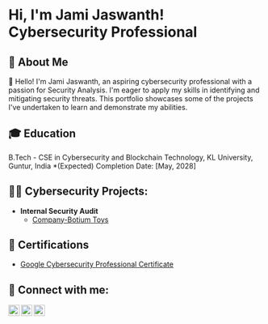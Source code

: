 <h1>Hi, I'm Jami Jaswanth! <br/>Cybersecurity Professional</a></h1>
<h2>🚀 About Me</h2>

👋 Hello! I'm Jami Jaswanth, an aspiring cybersecurity professional with a passion for Security Analysis. I'm eager to apply my skills in identifying and mitigating security threats. This portfolio showcases some of the projects I've undertaken to learn and demonstrate my abilities.
<h2>🎓 Education</h2>
B.Tech - CSE in Cybersecurity and Blockchain Technology,
KL University, Guntur, India
*(Expected) Completion Date: [May, 2028]
<h2>👨‍💻 Cybersecurity Projects:</h2>

- <b>Internal Security Audit</b>
  - [Company-Botium Toys](https://1drv.ms/b/c/efd958eab8791687/Eeufn7u4LiFDm0S02jXd3JMB6jMg71sd4YquzVvA8DRY2Q?e=NSi3rR)

<h2>📜 Certifications</h2>

- [Google Cybersecurity Professional Certificate](https://1drv.ms/b/c/efd958eab8791687/EbOP85V8kWlBlCFtIDoAfW8BzgZcaNg0Bm31dI7RT-HaUg?e=k95Abh)
  

<h2> 🤳 Connect with me:</h2>

[<img align="left" alt="JamiJaswanth | YouTube" width="22px" src="https://cdn.jsdelivr.net/npm/simple-icons@v3/icons/youtube.svg" />][youtube]
[<img align="left" alt="JamiJaswanth | LinkedIn" width="22px" src="https://cdn.jsdelivr.net/npm/simple-icons@v3/icons/linkedin.svg" />][linkedin]
[<img align="left" alt="JamiJaswanth | Instagram" width="22px" src="https://cdn.jsdelivr.net/npm/simple-icons@v3/icons/instagram.svg" />][instagram]

[youtube]: http://www.youtube.com/@JamiJaswanth
[instagram]: https://www.instagram.com/jami_jaswanth07?igsh=Z3BiZzN2dXZhcmtu
[linkedin]: https://linkedin.com/in/jamijaswanth
